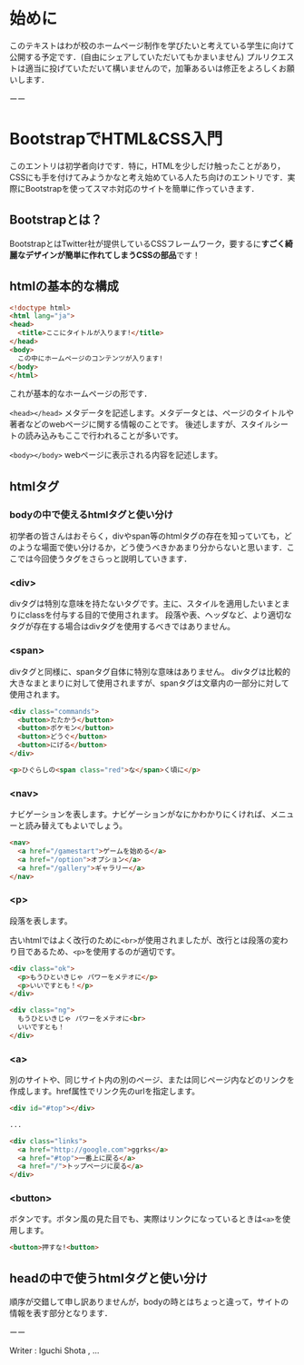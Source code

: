 # 始めに

このテキストはわが校のホームページ制作を学びたいと考えている学生に向けて公開する予定です．(自由にシェアしていただいてもかまいません)
プルリクエストは適当に投げていただいて構いませんので，加筆あるいは修正をよろしくお願いします．

ーー

# BootstrapでHTML&CSS入門
このエントリは初学者向けです．特に，HTMLを少しだけ触ったことがあり，CSSにも手を付けてみようかなと考え始めている人たち向けのエントリです．実際にBootstrapを使ってスマホ対応のサイトを簡単に作っていきます．

## Bootstrapとは？
BootstrapとはTwitter社が提供しているCSSフレームワーク，要するに<b>すごく綺麗なデザインが簡単に作れてしまうCSSの部品</b>です！

## htmlの基本的な構成

```html
<!doctype html>
<html lang="ja">
<head>
  <title>ここにタイトルが入ります!</title>
</head>
<body>
  この中にホームページのコンテンツが入ります!
</body>
</html>
```

これが基本的なホームページの形です．

``<head></head>``
メタデータを記述します。メタデータとは、ページのタイトルや著者などのwebページに関する情報のことです。
後述しますが、スタイルシートの読み込みもここで行われることが多いです。

``<body></body>``
webページに表示される内容を記述します。

## htmlタグ

### bodyの中で使えるhtmlタグと使い分け

初学者の皆さんはおそらく，divやspan等のhtmlタグの存在を知っていても，どのような場面で使い分けるか，どう使うべきかあまり分からないと思います．ここでは今回使うタグをさらっと説明していきます．

### &lt;div&gt;

divタグは特別な意味を持たないタグです。主に、スタイルを適用したいまとまりにclassを付与する目的で使用されます。
段落や表、ヘッダなど、より適切なタグが存在する場合はdivタグを使用するべきではありません。

### &lt;span&gt;

divタグと同様に、spanタグ自体に特別な意味はありません。
divタグは比較的大きなまとまりに対して使用されますが、spanタグは文章内の一部分に対して使用されます。

```html
<div class="commands">
  <button>たたかう</button>
  <button>ポケモン</button>
  <button>どうぐ</button>
  <button>にげる</button>
</div>

<p>ひぐらしの<span class="red">な</span>く頃に</p>
```

### &lt;nav&gt;
ナビゲーションを表します。ナビゲーションがなにかわかりにくければ、メニューと読み替えてもよいでしょう。

```html
<nav>
  <a href="/gamestart">ゲームを始める</a>
  <a href="/option">オプション</a>
  <a href="/gallery">ギャラリー</a>
</nav>
```

### &lt;p&gt;
段落を表します。

古いhtmlではよく改行のために`<br>`が使用されましたが、改行とは段落の変わり目であるため、`<p>`を使用するのが適切です。

```html
<div class="ok">
  <p>もうひといきじゃ パワーをメテオに</p>
  <p>いいですとも！</p>
</div>

<div class="ng">
  もうひといきじゃ パワーをメテオに<br>
  いいですとも！
</div>
```

### &lt;a&gt;
別のサイトや、同じサイト内の別のページ、または同じページ内などのリンクを作成します。href属性でリンク先のurlを指定します。

```html
<div id="#top"></div>

...

<div class="links">
  <a href="http://google.com">ggrks</a>
  <a href="#top">一番上に戻る</a>
  <a href="/">トップページに戻る</a>
</div>
```

### &lt;button&gt;

ボタンです。ボタン風の見た目でも、実際はリンクになっているときは`<a>`を使用します。

```html
<button>押すな!<button>
```


## headの中で使うhtmlタグと使い分け

順序が交錯して申し訳ありませんが，bodyの時とはちょっと違って，サイトの情報を表す部分となります．

ーー

Writer : Iguchi Shota , ...
